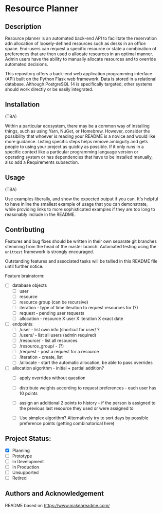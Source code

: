#	Resource Planner

##	Description
Resource planner is an automated back-end API to facilitate the reservation adn allocation of
loosely-defined resources such as desks in an office space. End-users can request a specific
resource or state a combination of preferences that are then used o allocate resources in an optimal
manner. Admin users have the ability to manually allocate resources and to override automated
decisions.

This repository offers a back-end web application programming interface (API) built on the Python
Flask web framework. Data is stored in a relational database. Although PostgreSQL 14 is specifically
targeted, other systems should work directly or be easily integrated.


##	Installation
(TBA)

Within a particular ecosystem, there may be a common way of installing things, such as using Yarn,
NuGet, or Homebrew. However, consider the possibility that whoever is reading your README is a
novice and would like more guidance. Listing specific steps helps remove ambiguity and gets people
to using your project as quickly as possible. If it only runs in a specific context like a
particular programming language version or operating system or has dependencies that have to be
installed manually, also add a Requirements subsection. 


##	Usage
(TBA)

Use examples liberally, and show the expected output if you can. It's helpful to have inline the
smallest example of usage that you can demonstrate, while providing links to more sophisticated
examples if they are too long to reasonably include in the README. 


##	Contributing
Features and bug fixes should be written in their own separate git branches stemming from the head
of the master branch. Automated testing using the `unittest` framework is strongly encouraged.

Outstanding features and associated tasks will be tallied in this README file until further notice.

Feature brainstorm:

* [ ] database objects
	* [ ] user
	* [ ] resource
	* [ ] resource group (can be recursive)
	* [ ] iteration - type of time iteration to request resources for (?)
	* [ ] request - pending user requests
	* [ ] allocation - resource X user X iteration X exact date

* [ ] endpoints:
	* [ ] /user - list own info (shortcut for user/<current user id> ?
	* [ ] /users/ - list all users (admin required)
	* [ ] /resource/ - list all resources
	* [ ] /resource_group/ - (?)
	* [ ] /request - post a request for a resource
	* [ ] /iteration - create, list
	* [ ] /allocate - start the automatic allocation, be able to pass overrides

* [ ] allocation algorithm - initial + partial addition?
	* [ ] apply overrides without question
	* [ ] distribute weights according to request preferences - each user has 10 points
	* [ ] assign an additional 2 points to history - if the person is assigned to the previous
	  last resource they used or were assigned to
	* [ ] Use simplex algorithm? Alternatively try to sort days by possible preference points
	  (getting combinatorical here)


##	Project Status:
- [X] Planning
- [ ] Prototype
- [ ] In Development
- [ ] In Production
- [ ] Unsupported
- [ ] Retired

##	Authors and Acknowledgement
README based on <https://www.makeareadme.com/>

